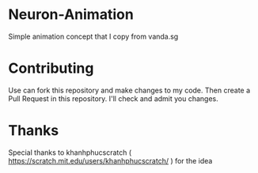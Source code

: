 # Neuron-Animation
Simple animation concept that I copy from vanda.sg

# Contributing
Use can fork this repository and make changes to my code. Then create a Pull Request in this repository. I'll check and admit you changes.

# Thanks
Special thanks to khanhphucscratch ( https://scratch.mit.edu/users/khanhphucscratch/ ) for the idea
